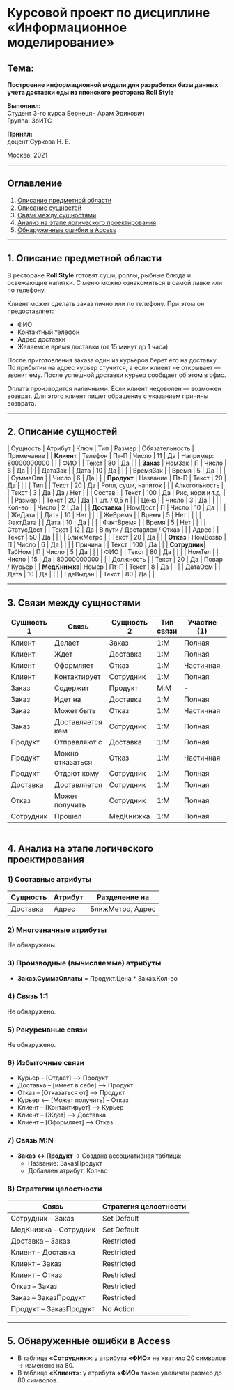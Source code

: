 # Курсовой проект по дисциплине «Информационное моделирование»

## Тема:  
**Построение информационной модели для разработки базы данных учета доставки еды из японского ресторана Roll Style**

**Выполнил:**  
Студент 3-го курса Бернецян Арам Эдикович  
Группа: 3бИТС  

**Принял:**  
доцент Суркова Н. Е.

Москва, 2021

---

## Оглавление

1. [Описание предметной области](#1--описание-предметной-области)  
2. [Описание сущностей](#2--описание-сущностей)  
3. [Связи между сущностями](#3--связи-между-сущностями)  
4. [Анализ на этапе логического проектирования](#4--анализ-на-этапе-логического-проектирования)  
5. [Обнаруженные ошибки в Access](#5--обнаруженные-ошибки-в-access)

---

## 1. Описание предметной области

В ресторане **Roll Style** готовят суши, роллы, рыбные блюда и освежающие напитки. С меню можно ознакомиться в самой лавке или по телефону.

Клиент может сделать заказ лично или по телефону. При этом он предоставляет:
- ФИО
- Контактный телефон
- Адрес доставки
- Желаемое время доставки (от 15 минут до 1 часа)

После приготовления заказа один из курьеров берет его на доставку. По прибытии на адрес курьер стучится, а если клиент не открывает — звонит ему. После успешной доставки курьер сообщает об этом в офис.

Оплата производится наличными. Если клиент недоволен — возможен возврат. Для этого клиент пишет обращение с указанием причины возврата.

---

## 2. Описание сущностей

| Сущность     | Атрибут            | Ключ        | Тип     | Размер | Обязательность | Примечание                     |
| **Клиент**   | Телефон            | Пт-П        | Число   | 11     | Да             | Например: 80000000000          |
|              | ФИО                |             | Текст   | 80     | Да             |                                |
| **Заказ**    | НомЗак             | П           | Число   | 6      | Да             |                                |
|              | ДатаЗак            |             | Дата    | 10     | Да             |                                |
|              | ВремяЗак           |             | Время   | 5      | Да             |                                |
|              | СуммаОпл           |             | Число   | 6      | Да             |                                |
| **Продукт**  | Название           | Пт-П        | Текст   | 20     | Да             |                                |
|              | Тип                |             | Текст   | 20     | Да             | Ролл, суши, напиток            |
|              | Алкогольность      |             | Текст   | 3      | Да             | Да / Нет                       |
|              | Состав             |             | Текст   | 100    | Да             | Рис, нори и т.д.               |
|              | Размер             |             | Текст   | 20     | Да             | 1 шт. / 0,5 л                  |
|              | Цена               |             | Число   | 3      | Да             |                                |
|              | Кол-во             |             | Число   | 2      | Да             |                                |
| **Доставка** | НомДост            | П           | Число   | 10     | Да             |                                |
|              | ЖеДата             |             | Дата    | 10     | Нет            |                                |
|              | ЖеВремя            |             | Время   | 5      | Нет            |                                |
|              | ФактДата           |             | Дата    | 10     | Да             |                                |
|              | ФактВремя          |             | Время   | 5      | Нет            |                                |
|              | СтатусДост         |             | Текст   | 12     | Да             | В пути / Доставлен / Отказ     |
|              | Адрес              |             | Текст   | 50     | Да             |                                |
|              | БлижМетро          |             | Текст   | 20     | Да             |                                |
| **Отказ**    | НомВозвр           | П           | Число   | 6      | Да             |                                |
|              | Причина            |             | Текст   | 100    | Да             |                                |
| **Сотрудник**| ТабНом             | П           | Число   | 5      | Да             |                                |
|              | ФИО                |             | Текст   | 80     | Да             |                                |
|              | НомТел             |             | Число   | 15     | Да             | 80000000000                    |
|              | Должность          |             | Текст   | 20     | Да             | Повар / Курьер                 |
| **МедКнижка**| Номер              | Пт-П        | Текст   | 8      | Да             |                                |
|              | ДатаОсм            |             | Дата    | 10     | Да             |                                |
|              | ГдеВыдан           |             | Текст   | 80     | Да             |                                |

---

## 3. Связи между сущностями

| Сущность 1       | Связь              | Сущность 2       | Тип связи  | Участие (1) | Участие (2) |
|------------------|--------------------|------------------|------------|-------------|-------------|
| Клиент           | Делает             | Заказ            | 1:M        | Полная      | Полная      |
| Клиент           | Ждет               | Доставка         | 1:M        | Полная      | Полная      |
| Клиент           | Оформляет          | Отказ            | 1:M        | Частичная   | Полная      |
| Клиент           | Контактирует       | Сотрудник        | 1:M        | Полная      | Полная      |
| Заказ            | Содержит           | Продукт          | M:M        | -           | -           |
| Заказ            | Идет на            | Доставка         | 1:M        | Полная      | Полная      |
| Заказ            | Может быть         | Отказ            | 1:M        | Частичная   | Полная      |
| Заказ            | Доставляется кем   | Сотрудник        | 1:M        | Полная      | Полная      |
| Продукт          | Отправляют с       | Доставка         | 1:M        | Полная      | Полная      |
| Продукт          | Можно отказаться   | Отказ            | 1:M        | Частичная   | Полная      |
| Продукт          | Отдают кому        | Сотрудник        | 1:M        | Полная      | Полная      |
| Доставка         | Доставляется       | Сотрудник        | 1:M        | Полная      | Полная      |
| Отказ            | Может получить     | Сотрудник        | 1:M        | Полная      | Частичная   |
| Сотрудник        | Прошел             | МедКнижка        | 1:M        | Полная      | Полная      |

---

## 4. Анализ на этапе логического проектирования

### 1) Составные атрибуты

| Сущность     | Атрибут    | Разделение на         |
|--------------|------------|-----------------------|
| Доставка     | Адрес      | БлижМетро, Адрес      |

### 2) Многозначные атрибуты  
Не обнаружены.

### 3) Производные (вычисляемые) атрибуты  
- **Заказ.СуммаОплаты** = Продукт.Цена * Заказ.Кол-во

### 4) Связь 1:1  
Не обнаружено.

### 5) Рекурсивные связи  
Не обнаружено.

### 6) Избыточные связи

- Курьер – [Отдает] –> Продукт  
- Доставка – [имеет в себе] –> Продукт  
- Отказ – [Отказаться от] –> Продукт  
- Курьер <– [Может получить] – Отказ  
- Клиент – [Контактирует] –> Курьер  
- Клиент – [Ждет] –> Доставка  
- Клиент – [Оформляет] –> Отказ

### 7) Связь M:N

- **Заказ ↔ Продукт** → Создана ассоциативная таблица:  
  - Название: ЗаказПродукт  
  - Добавлен атрибут: Кол-во

### 8) Стратегии целостности

| Связь                       | Стратегия целостности  |
|-----------------------------|------------------------|
| Сотрудник – Заказ           | Set Default            |
| МедКнижка – Сотрудник       | Set Default            |
| Доставка – Заказ            | Restricted             |
| Клиент – Доставка           | Restricted             |
| Клиент – Заказ              | Restricted             |
| Клиент – Отказ              | Restricted             |
| Отказ – Заказ               | Restricted             |
| Заказ – ЗаказПродукт        | Restricted             |
| Продукт – ЗаказПродукт      | No Action              |

---

## 5. Обнаруженные ошибки в Access

- В таблице **«Сотрудник»**: у атрибута **«ФИО»** не хватило 20 символов → изменено на 80.
- В таблице **«Клиент»**: у атрибута **«ФИО»** также увеличен размер до 80 символов.
